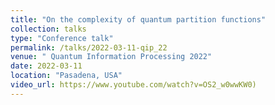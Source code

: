 ```yaml
---
title: "On the complexity of quantum partition functions"
collection: talks
type: "Conference talk"
permalink: /talks/2022-03-11-qip_22
venue: " Quantum Information Processing 2022"
date: 2022-03-11
location: "Pasadena, USA"
video_url: https://www.youtube.com/watch?v=OS2_w0wwKW0)
---
```

